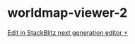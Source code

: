 # worldmap-viewer-2

[Edit in StackBlitz next generation editor ⚡️](https://stackblitz.com/~/github.com/amithcabraal/worldmap-viewer-2)